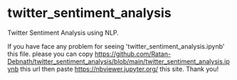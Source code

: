 # twitter_sentiment_analysis
Twitter Sentiment Analysis using NLP.

If you have face any problem for seeing 'twitter_sentiment_analysis.ipynb' this file. please you can copy https://github.com/Ratan-Debnath/twitter_sentiment_analysis/blob/main/twitter_sentiment_analysis.ipynb this url then paste https://nbviewer.jupyter.org/ this site. Thank you!
